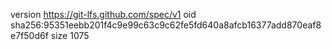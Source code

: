version https://git-lfs.github.com/spec/v1
oid sha256:95351eebb201f4c9e99c63c9c62fe5fd640a8afcb16377add870eaf8e7f50d6f
size 1075
